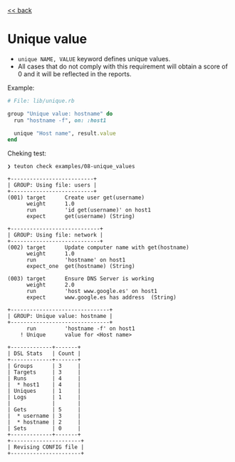 [<< back](README.md)

# Unique value

* `unique NAME, VALUE` keyword defines unique values.
* All cases that do not comply with this requirement will obtain a score of 0 and it will be reflected in the reports.

Example:

```ruby
# File: lib/unique.rb

group "Unique value: hostname" do
  run "hostname -f", on: :host1

  unique "Host name", result.value
end
```

Cheking test:

```
❯ teuton check examples/08-unique_values

+--------------------------+
| GROUP: Using file: users |
+--------------------------+
(001) target      Create user get(username)
      weight      1.0
      run         'id get(username)' on host1
      expect      get(username) (String)

+----------------------------+
| GROUP: Using file: network |
+----------------------------+
(002) target      Update computer name with get(hostname)
      weight      1.0
      run         'hostname' on host1
      expect_one  get(hostname) (String)

(003) target      Ensure DNS Server is working
      weight      2.0
      run         'host www.google.es' on host1
      expect      www.google.es has address  (String)

+-------------------------------+
| GROUP: Unique value: hostname |
+-------------------------------+
      run         'hostname -f' on host1
    ! Unique      value for <Host name>

+-------------+-------+
| DSL Stats   | Count |
+-------------+-------+
| Groups      | 3     |
| Targets     | 3     |
| Runs        | 4     |
|  * host1    | 4     |
| Uniques     | 1     |
| Logs        | 1     |
|             |       |
| Gets        | 5     |
|  * username | 3     |
|  * hostname | 2     |
| Sets        | 0     |
+-------------+-------+
+----------------------+
| Revising CONFIG file |
+----------------------+
```

